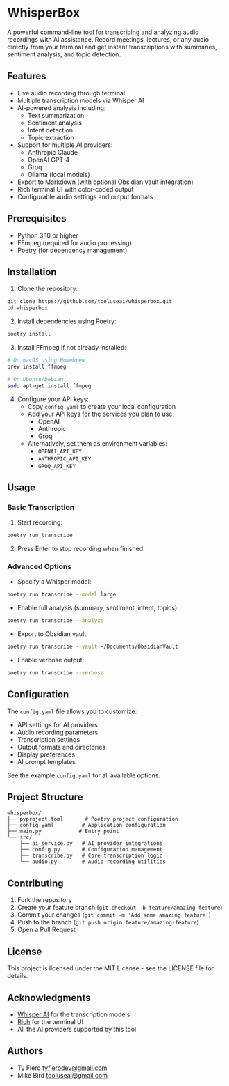 # WhisperBox

A powerful command-line tool for transcribing and analyzing audio recordings with AI assistance. Record meetings, lectures, or any audio directly from your terminal and get instant transcriptions with summaries, sentiment analysis, and topic detection.

## Features

- Live audio recording through terminal
- Multiple transcription models via Whisper AI
- AI-powered analysis including:
  - Text summarization
  - Sentiment analysis
  - Intent detection
  - Topic extraction
- Support for multiple AI providers:
  - Anthropic Claude
  - OpenAI GPT-4
  - Groq
  - Ollama (local models)
- Export to Markdown (with optional Obsidian vault integration)
- Rich terminal UI with color-coded output
- Configurable audio settings and output formats

## Prerequisites

- Python 3.10 or higher
- FFmpeg (required for audio processing)
- Poetry (for dependency management)

## Installation

1. Clone the repository:

```bash
git clone https://github.com/tooluseai/whisperbox.git
cd whisperbox
```

2. Install dependencies using Poetry:

```bash
poetry install
```

3. Install FFmpeg if not already installed:

```bash
# On macOS using Homebrew
brew install ffmpeg

# On Ubuntu/Debian
sudo apt-get install ffmpeg
```

4. Configure your API keys:
   - Copy `config.yaml` to create your local configuration
   - Add your API keys for the services you plan to use:
     - OpenAI
     - Anthropic
     - Groq
   - Alternatively, set them as environment variables:
     - `OPENAI_API_KEY`
     - `ANTHROPIC_API_KEY`
     - `GROQ_API_KEY`

## Usage

### Basic Transcription

1. Start recording:

```bash
poetry run transcribe
```

2. Press Enter to stop recording when finished.

### Advanced Options

- Specify a Whisper model:

```bash
poetry run transcribe --model large
```

- Enable full analysis (summary, sentiment, intent, topics):

```bash
poetry run transcribe --analyze
```

- Export to Obsidian vault:

```bash
poetry run transcribe --vault ~/Documents/ObsidianVault
```

- Enable verbose output:

```bash
poetry run transcribe --verbose
```

## Configuration

The `config.yaml` file allows you to customize:

- API settings for AI providers
- Audio recording parameters
- Transcription settings
- Output formats and directories
- Display preferences
- AI prompt templates

See the example `config.yaml` for all available options.

## Project Structure

```
whisperbox/
├── pyproject.toml       # Poetry project configuration
├── config.yaml         # Application configuration
├── main.py            # Entry point
└── src/
    ├── ai_service.py   # AI provider integrations
    ├── config.py       # Configuration management
    ├── transcribe.py   # Core transcription logic
    └── audio.py        # Audio recording utilities
```

## Contributing

1. Fork the repository
2. Create your feature branch (`git checkout -b feature/amazing-feature`)
3. Commit your changes (`git commit -m 'Add some amazing feature'`)
4. Push to the branch (`git push origin feature/amazing-feature`)
5. Open a Pull Request

## License

This project is licensed under the MIT License - see the LICENSE file for details.

## Acknowledgments

- [Whisper AI](https://github.com/openai/whisper) for the transcription models
- [Rich](https://github.com/Textualize/rich) for the terminal UI
- All the AI providers supported by this tool

## Authors

- Ty Fiero <tyfierodev@gmail.com>
- Mike Bird <tooluseai@gmail.com>
